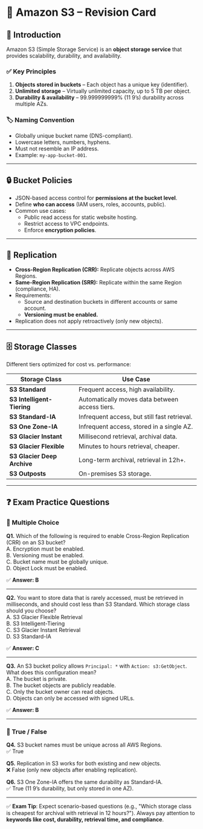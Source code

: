 # 📌 Amazon S3 – Revision Card

## 📝 Introduction
Amazon S3 (Simple Storage Service) is an **object storage service** that provides scalability, durability, and availability.

### ✅ Key Principles
1. **Objects stored in buckets** – Each object has a unique key (identifier).
2. **Unlimited storage** – Virtually unlimited capacity, up to 5 TB per object.
3. **Durability & availability** – 99.999999999% (11 9’s) durability across multiple AZs.

### 🏷️ Naming Convention
- Globally unique bucket name (DNS-compliant).
- Lowercase letters, numbers, hyphens.
- Must not resemble an IP address.
- Example: `my-app-bucket-001`.

---

## 🔒 Bucket Policies
- JSON-based access control for **permissions at the bucket level**.
- Define **who can access** (IAM users, roles, accounts, public).
- Common use cases:
    - Public read access for static website hosting.
    - Restrict access to VPC endpoints.
    - Enforce **encryption policies**.

---

## 🔁 Replication
- **Cross-Region Replication (CRR):** Replicate objects across AWS Regions.
- **Same-Region Replication (SRR):** Replicate within the same Region (compliance, HA).
- Requirements:
    - Source and destination buckets in different accounts or same account.
    - **Versioning must be enabled.**
- Replication does not apply retroactively (only new objects).

---

## 🗄️ Storage Classes
Different tiers optimized for cost vs. performance:

| Storage Class        	| Use Case |
|---------------------------|----------|
| **S3 Standard**       	| Frequent access, high availability. |
| **S3 Intelligent-Tiering**| Automatically moves data between access tiers. |
| **S3 Standard-IA**    	| Infrequent access, but still fast retrieval. |
| **S3 One Zone-IA**    	| Infrequent access, stored in a single AZ. |
| **S3 Glacier Instant**	| Millisecond retrieval, archival data. |
| **S3 Glacier Flexible**   | Minutes to hours retrieval, cheaper. |
| **S3 Glacier Deep Archive** | Long-term archival, retrieval in 12h+. |
| **S3 Outposts**       	| On-premises S3 storage. |

---

## ❓ Exam Practice Questions

### 🔹 Multiple Choice
**Q1.** Which of the following is required to enable Cross-Region Replication (CRR) on an S3 bucket?  
A. Encryption must be enabled.  
B. Versioning must be enabled.  
C. Bucket name must be globally unique.  
D. Object Lock must be enabled.

✅ **Answer: B**

---

**Q2.** You want to store data that is rarely accessed, must be retrieved in milliseconds, and should cost less than S3 Standard. Which storage class should you choose?  
A. S3 Glacier Flexible Retrieval  
B. S3 Intelligent-Tiering  
C. S3 Glacier Instant Retrieval  
D. S3 Standard-IA

✅ **Answer: C**

---

**Q3.** An S3 bucket policy allows `Principal: *` with `Action: s3:GetObject`. What does this configuration mean?  
A. The bucket is private.  
B. The bucket objects are publicly readable.  
C. Only the bucket owner can read objects.  
D. Objects can only be accessed with signed URLs.

✅ **Answer: B**

---

### 🔹 True / False
**Q4.** S3 bucket names must be unique across all AWS Regions.  
✅ True

**Q5.** Replication in S3 works for both existing and new objects.  
❌ False (only new objects after enabling replication).

**Q6.** S3 One Zone-IA offers the same durability as Standard-IA.  
✅ True (11 9’s durability, but only stored in one AZ).

---

✅ **Exam Tip**: Expect scenario-based questions (e.g., "Which storage class is cheapest for archival with retrieval in 12 hours?"). Always pay attention to **keywords like cost, durability, retrieval time, and compliance**.


